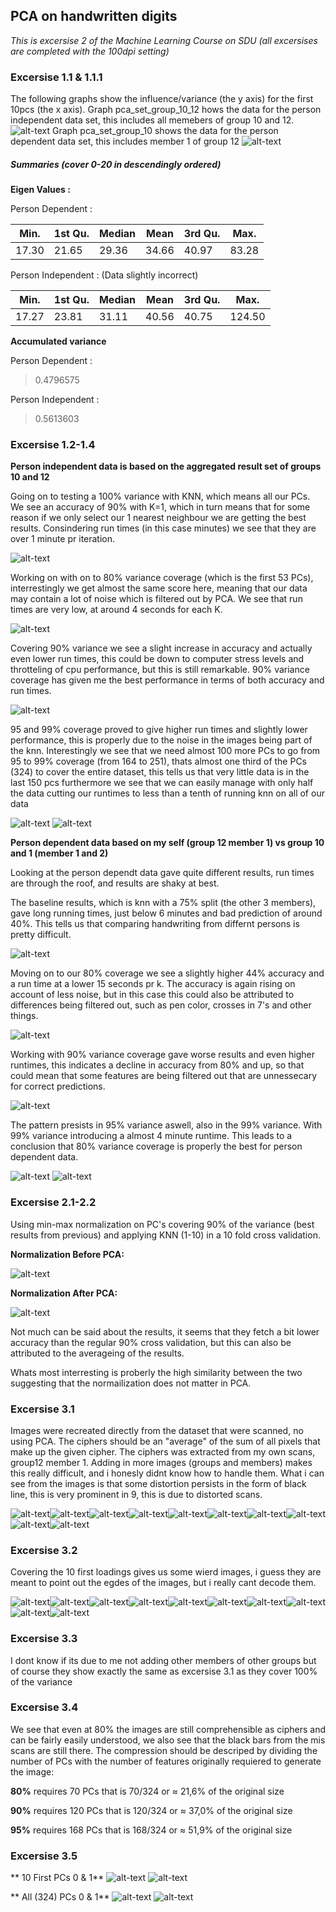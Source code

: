 ## PCA on handwritten digits
_This is excersise 2 of the Machine Learning Course on SDU (all excersises are completed with the 100dpi setting)_

### Excersise 1.1 & 1.1.1
The following graphs show the influence/variance (the y axis) for the first 10pcs (the x axis).
Graph pca_set_group_10_12 hows the data for the person independent data set, this includes all memebers of group 10 and 12.
![alt-text](https://github.com/LennartOlsen/pca-digits/blob/master/images/pca_set_pid.png "graph")
Graph pca_set_group_10 shows the data for the person dependent data set, this includes member 1 of group 12
![alt-text](https://github.com/LennartOlsen/pca-digits/blob/master/images/pca_set_pd.png "graph")

##### Summaries (cover 0-20 in descendingly ordered)
**Eigen Values :**

Person Dependent :

|Min.     |1st Qu.  |Median   |Mean     |3rd Qu.  |Max.     |
|---------|---------|---------|---------|---------|---------|
|17.30    |21.65    |29.36    |34.66    |40.97    |83.28    |

Person Independent : (Data slightly incorrect)

|Min.     |1st Qu.  |Median   |Mean     |3rd Qu.  |Max.     |
|---------|---------|---------|---------|---------|---------|
|17.27    |23.81    |31.11    |40.56    |40.75    |124.50   | 

**Accumulated variance**

Person Dependent :
> 0.4796575

Person Independent :
> 0.5613603

### Excersise 1.2-1.4
**Person independent data is based on the aggregated result set of groups 10 and 12**

Going on to testing a 100% variance with KNN, which means all our PCs. 
We see an accuracy of 90% with K=1, which in turn means that for some reason if we only select our 1 nearest neighbour we are getting the best results.
Consindering run times (in this case minutes) we see that they are over 1 minute pr iteration.

![alt-text](https://github.com/LennartOlsen/pca-digits/blob/master/images/knn-100-pid.png "graph")

Working on with on to 80% variance coverage (which is the first 53 PCs), interrestingly we get almost the same score here, meaning that our data may contain a lot of noise which is filtered out by PCA.
We see that run times are very low, at around 4 seconds for each K.

![alt-text](https://github.com/LennartOlsen/pca-digits/blob/master/images/knn-80-pid.png "graph")

Covering 90% variance we see a slight increase in accuracy and actually even lower run times, this could be down to computer stress levels and throtteling of cpu performance, but this is still remarkable.
90% variance coverage has given me the best performance in terms of both accuracy and run times.

![alt-text](https://github.com/LennartOlsen/pca-digits/blob/master/images/knn-90-pid.png "graph")

95 and 99% coverage proved to give higher run times and slightly lower performance, this is properly due to the noise in the images being part of the knn. Interestingly we see that we need almost 100 more PCs to go from 95 to 99% coverage (from 164 to 251), thats almost one third of the PCs (324) to cover the entire dataset, this tells us that very little data is in the last 150 pcs furthermore we see that we can easily manage with only half the data cutting our runtimes to less than a tenth of running knn on all of our data

![alt-text](https://github.com/LennartOlsen/pca-digits/blob/master/images/knn-95-pid.png "graph")
![alt-text](https://github.com/LennartOlsen/pca-digits/blob/master/images/knn-99-pid.png "graph")


**Person dependent data based on my self (group 12 member 1) vs group 10 and 1 (member 1 and 2)**

Looking at the person dependt data gave quite different results, run times are through the roof, and results are shaky at best.

The baseline results, which is knn with a 75% split (the other 3 members), gave long running times, just below 6 minutes and bad prediction of around 40%.
This tells us that comparing handwriting from differnt persons is pretty difficult.

![alt-text](https://github.com/LennartOlsen/pca-digits/blob/master/images/knn-baseline-pd.png "graph")

Moving on to our 80% coverage we see a slightly higher 44% accuracy and a run time at a lower 15 seconds pr k.
The accuracy is again rising on account of less noise, but in this case this could also be attributed to differences being filtered out, such as pen color, crosses in 7's and other things.

![alt-text](https://github.com/LennartOlsen/pca-digits/blob/master/images/knn-80-pd.png "graph")

Working with 90% variance coverage gave worse results and even higher runtimes, this indicates a decline in accuracy from 80% and up, so that could mean that some features are being filtered out that are unnessecary for correct predictions.

![alt-text](https://github.com/LennartOlsen/pca-digits/blob/master/images/knn-90-pd.png "graph")

The pattern presists in 95% variance aswell, also in the 99% variance. With 99% variance introducing a almost 4 minute runtime. This leads to a conclusion that 80% variance coverage is properly the best for person dependent data.

![alt-text](https://github.com/LennartOlsen/pca-digits/blob/master/images/knn-95-pd.png "graph")
![alt-text](https://github.com/LennartOlsen/pca-digits/blob/master/images/knn-99-pd.png "graph")

### Excersise 2.1-2.2

Using min-max normalization on PC's covering 90% of the variance (best results from previous) and applying KNN (1-10) in a 10 fold cross validation.

**Normalization Before PCA:**

![alt-text](https://github.com/LennartOlsen/pca-digits/blob/master/images/cross-knn-90-before.png "graph")

**Normalization After PCA:**

![alt-text](https://github.com/LennartOlsen/pca-digits/blob/master/images/cross-knn-90-after.png "graph")

Not much can be said about the results, it seems that they fetch a bit lower accuracy than the regular 90% cross validation, but this can also be attributed to the averageing of the results.

Whats most interresting is proberly the high similarity between the two suggesting that the normailization does not matter in PCA.

### Excersise 3.1

Images were recreated directly from the dataset that were scanned, no using PCA. The ciphers should be an "average" of the sum of all pixels that make up the given cipher.
The ciphers was extracted from my own scans, group12 member 1. Adding in more images (groups and members) makes this really difficult, and i honesly didnt know how to handle them.
What i can see from the images is that some distortion persists in the form of black line, this is very prominent in 9, this is due to distorted scans.

![alt-text](https://github.com/LennartOlsen/pca-digits/blob/master/images/gr12-direct-0.png "cipher")![alt-text](https://github.com/LennartOlsen/pca-digits/blob/master/images/gr12-direct-1.png "cipher")![alt-text](https://github.com/LennartOlsen/pca-digits/blob/master/images/gr12-direct-2.png "cipher")![alt-text](https://github.com/LennartOlsen/pca-digits/blob/master/images/gr12-direct-3.png "cipher")![alt-text](https://github.com/LennartOlsen/pca-digits/blob/master/images/gr12-direct-4.png "cipher")![alt-text](https://github.com/LennartOlsen/pca-digits/blob/master/images/gr12-direct-5.png "cipher")![alt-text](https://github.com/LennartOlsen/pca-digits/blob/master/images/gr12-direct-6.png "cipher")![alt-text](https://github.com/LennartOlsen/pca-digits/blob/master/images/gr12-direct-7.png "cipher")![alt-text](https://github.com/LennartOlsen/pca-digits/blob/master/images/gr12-direct-8.png "cipher")![alt-text](https://github.com/LennartOlsen/pca-digits/blob/master/images/gr12-direct-9.png "cipher")

### Excersise 3.2

Covering the 10 first loadings gives us some wierd images, i guess they are meant to point out the egdes of the images, but i really cant decode them.

![alt-text](https://github.com/LennartOlsen/pca-digits/blob/master/images/10-loadings-0.png "cipher")![alt-text](https://github.com/LennartOlsen/pca-digits/blob/master/images/10-loadings-1.png "cipher")![alt-text](https://github.com/LennartOlsen/pca-digits/blob/master/images/10-loadings-2.png "cipher")![alt-text](https://github.com/LennartOlsen/pca-digits/blob/master/images/10-loadings-3.png "cipher")![alt-text](https://github.com/LennartOlsen/pca-digits/blob/master/images/10-loadings-4.png "cipher")![alt-text](https://github.com/LennartOlsen/pca-digits/blob/master/images/10-loadings-5.png "cipher")![alt-text](https://github.com/LennartOlsen/pca-digits/blob/master/images/10-loadings-6.png "cipher")![alt-text](https://github.com/LennartOlsen/pca-digits/blob/master/images/10-loadings-7.png "cipher")![alt-text](https://github.com/LennartOlsen/pca-digits/blob/master/images/10-loadings-8.png "cipher")![alt-text](https://github.com/LennartOlsen/pca-digits/blob/master/images/10-loadings-9.png "cipher")

### Excersise 3.3

I dont know if its due to me not adding other members of other groups but of course they show exactly the same as excersise 3.1 as they cover 100% of the variance

### Excersise 3.4

We see that even at 80% the images are still comprehensible as ciphers and can be fairly easily understood, we also see that the black bars from the mis scans are still there.
The compression should be descriped by dividing the number of PCs with the number of features originally requiered to generate the image:

**80%** requires 70 PCs that is 70/324 or ≈ 21,6% of the original size

**90%** requires 120 PCs that is 120/324 or ≈ 37,0% of the original size

**95%** requires 168 PCs that is 168/324 or ≈ 51,9% of the original size


### Excersise 3.5

** 10 First PCs  0 & 1**
![alt-text](https://github.com/LennartOlsen/pca-digits/blob/master/images/gr-12-pc10-0.png "cipher")
![alt-text](https://github.com/LennartOlsen/pca-digits/blob/master/images/gr-12-pc10-1.png "cipher")

** All (324) PCs  0 & 1**
![alt-text](https://github.com/LennartOlsen/pca-digits/blob/master/images/gr-12-pc324-0.png "cipher")
![alt-text](https://github.com/LennartOlsen/pca-digits/blob/master/images/gr-12-pc324-1.png "cipher")